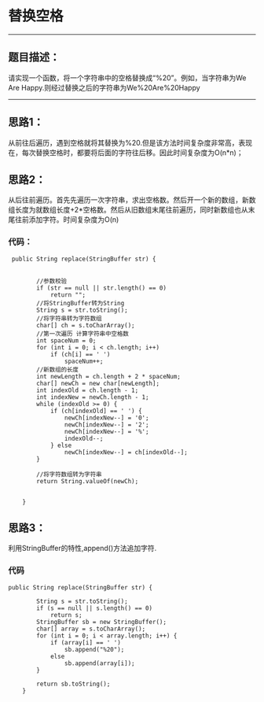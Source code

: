 ﻿# 替换空格



---
## 题目描述：
 请实现一个函数，将一个字符串中的空格替换成“%20”。例如，当字符串为We Are Happy.则经过替换之后的字符串为We%20Are%20Happy
 
---
## 思路1：
从前往后遍历，遇到空格就将其替换为%20.但是该方法时间复杂度非常高，表现在，每次替换空格时，都要将后面的字符往后移。因此时间复杂度为O(n*n)；

## 思路2：
从后往前遍历。首先先遍历一次字符串，求出空格数。然后开一个新的数组，新数组长度为就数组长度+2*空格数。然后从旧数组末尾往前遍历，同时新数组也从末尾往前添加字符。时间复杂度为O(n)

### 代码：
```
 public String replace(StringBuffer str) {


        //参数校验
        if (str == null || str.length() == 0)
            return "";
        //将StringBuffer转为String
        String s = str.toString();
        //将字符串转为字符数组
        char[] ch = s.toCharArray();
        //第一次遍历 计算字符串中空格数
        int spaceNum = 0;
        for (int i = 0; i < ch.length; i++)
            if (ch[i] == ' ')
                spaceNum++;
        //新数组的长度
        int newLength = ch.length + 2 * spaceNum;
        char[] newCh = new char[newLength];
        int indexOld = ch.length - 1;
        int indexNew = newCh.length - 1;
        while (indexOld >= 0) {
            if (ch[indexOld] == ' ') {
                newCh[indexNew--] = '0';
                newCh[indexNew--] = '2';
                newCh[indexNew--] = '%';
                indexOld--;
            } else
                newCh[indexNew--] = ch[indexOld--];
        }

        //将字符数组转为字符串
        return String.valueOf(newCh);


    }
```
## 思路3：
利用StringBuffer的特性,append()方法追加字符.

### 代码
```
public String replace(StringBuffer str) {

        String s = str.toString();
        if (s == null || s.length() == 0)
            return s;
        StringBuffer sb = new StringBuffer();
        char[] array = s.toCharArray();
        for (int i = 0; i < array.length; i++) {
            if (array[i] == ' ')
                sb.append("%20");
            else
                sb.append(array[i]);
        }

        return sb.toString();
    }
```






